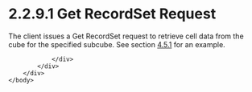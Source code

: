 <html dir="LTR" xmlns:mshelp="http://msdn.microsoft.com/mshelp" xmlns:ddue="http://ddue.schemas.microsoft.com/authoring/2003/5" xmlns:xlink="http://www.w3.org/1999/xlink" xmlns:tool="http://www.microsoft.com/tooltip">
    <head>
        <meta http-equiv="Content-Type" content="text/html; CHARSET=utf-8"></meta>
        <meta name="save" content="history"></meta>
        <title>2.2.9.1 Get RecordSet Request</title>
        <xml>
            <mshelp:toctitle title="2.2.9.1 Get RecordSet Request"></mshelp:toctitle>
            <mshelp:rltitle title="[MS-SSAS8]: Get RecordSet Request"></mshelp:rltitle>
            <mshelp:keyword index="A" term="17705536-eef6-41f7-9481-462afba3c9f7"></mshelp:keyword>
            <mshelp:attr name="DCSext.ContentType" value="open specification"></mshelp:attr>
            <mshelp:attr name="AssetID" value="17705536-eef6-41f7-9481-462afba3c9f7"></mshelp:attr>
            <mshelp:attr name="TopicType" value="kbRef"></mshelp:attr>
            <mshelp:attr name="DCSext.Title" value="[MS-SSAS8]: Get RecordSet Request" />
        </xml>
    </head>
    <body>
        <div id="header">
            <h1 class="heading">2.2.9.1 Get RecordSet Request</h1>
        </div>
        <div id="mainSection">
            <div id="mainBody">
                <div id="allHistory" class="saveHistory"></div>
                <div id="sectionSection0" class="section" name="collapseableSection">
                    

<p>The client issues a Get RecordSet request to retrieve cell
data from the cube for the specified subcube. See section <a href="1f40c0f8-12ef-42f7-99b8-56764d1df65c.md">4.5.1</a> for an example.</p>


                </div>
            </div>
        </div>
    </body>
</html>
